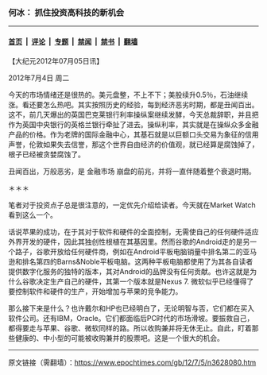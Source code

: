 ### 何冰： 抓住投资高科技的新机会

---

#### [首页](../../../..?n3628080) &nbsp;|&nbsp; [评论](../../../../../epoch-comment?n3628080) &nbsp;|&nbsp; [专题](../../../../../epoch-special?n3628080) &nbsp;|&nbsp; [禁闻](../../../../../epoch-news?n3628080) &nbsp;|&nbsp; [禁书](../../../../../books?n3628080) &nbsp;|&nbsp; [翻墙](https://github.com/gfw-breaker/nogfw/blob/master/README.md?n3628080)


<div class="post_content" id="artbody" itemprop="articleBody">
 <!-- article content begin -->
 <p>
  【大纪元2012年07月05日讯】
 </p>
 <p>
  2012年7月4日 周二
 </p>
 <p>
  今天的市场情绪还是很热的。美元盘整，不上不下；美股续升0.5％，石油继续涨。看还要怎么热吧。其实按照历史的经验，每到经济恶劣时期，都是丑闻百出。这不，前几天爆出的英国巴克莱银行利率操纵案继续发酵，今天总裁辞职，并且把作为英国中央银行的英格兰银行牵扯了进去。操纵利率，其实就是在操纵众多金融产品的价格。作为老牌的国际金融中心，其基石就是以巨额口头交易为象征的信用声誉，伦敦如果失去信誉，那这个世界自由经济的价值观，就已经算是腐蚀掉了，根子已经被贪婪腐蚀了。
 </p>
 <p>
  丑闻百出，万般恶劣，是
  <ok href="https://www.epochtimes.com/gb/tag/%E9%87%91%E8%9E%8D%E5%B8%82%E5%9C%BA.html">
   金融市场
  </ok>
  崩盘的前兆，并将一直伴随着整个衰退时期。
 </p>
 <p>
  ＊＊＊
 </p>
 <p>
  笔者对于投资点子总是很注意的，一定优先介绍给读者。今天就在Market Watch看到这么一个。
 </p>
 <p>
  话说苹果的成功，在于其对于软件和硬件的全面控制，无需使自己的任何硬件适应外界开发的硬件，因此其独创性根植在其基因里。然而谷歌的Android走的是另一个路子，谷歌开放给任何硬件商，例如在Android平板电脑销量中排名第二的亚马逊和排名第四的Barns&amp;Noble平板电脑。这两种平板电脑都使用了为其各自读者提供数字化服务的独特的版本，其对Android的品牌没有任何贡献。也许这就是为什么谷歌决定生产自己的硬件，其第一个版本就是Nexus 7. 微软似乎已经懂得了要控制软件和硬件的生产，开始增加与苹果的竞争能力。
 </p>
 <p>
  那么接下来是什么？也许戴尔和HP也已经明白了，无论明智与否，它们都在买入软件公司。还有IBM，Oracle。它们都面临后PC时代的市场滑坡。要振救自己，都得要走与苹果、谷歌、微软同样的路。所以收购兼并将无休无止。自此，盯着那些健康的、中小型的可能被收购兼并的股票吧。这是一个很大的机会。
 </p>
 <!-- article content end -->
 <div id="below_article_ad">
 </div>
</div>


---

原文链接（需翻墙）：https://www.epochtimes.com/gb/12/7/5/n3628080.htm